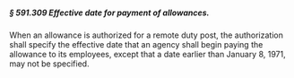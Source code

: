 ##### § 591.309 Effective date for payment of allowances. #####

When an allowance is authorized for a remote duty post, the authorization shall specify the effective date that an agency shall begin paying the allowance to its employees, except that a date earlier than January 8, 1971, may not be specified.